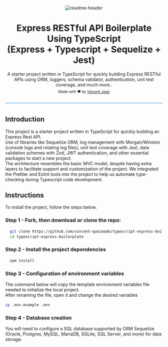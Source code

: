 <div align="center">
  <img src="https://github.com/vincent-queimado/typescript-express-boilerplate/blob/master/public/assets/images/readme-header.png?raw=true" alt="readme-header"/>
</div>

<div align="center">
  <h1>Express RESTful API Boilerplate Using TypeScript<br/>(Express + Typescript + Sequelize + Jest)</h1>
</div>

<p align="center">
  <span>A starter project written in TypeScript for quickly building Express RESTful APIs using ORM, loggers, schema validator, authentication, unit test coverage, and much more..</span></br>
  <sub>Made with ❤️ by <a href="https://github.com/vincent-queimado">Vincent Jean</a></sub>
</p>

![divider](./public/assets/images/readme-divider.png)

## Introduction

This project is a starter project written in TypeScript for quickly building an Express Rest API.<br />
Use of libraries like Sequelize ORM, log management with Morgan/Winston (console logs and rotating log files), unit test coverage with Jest, data validation schemes with Zod, JWT authentication, and other essential packages to start a new project.<br />
The architecture resembles the basic MVC model, despite having extra layers to facilitate support and customization of the project. We integrated the Prettier and Eslint tools into the project to help us automate type-checking during Typescript code development.

## Instructions

To install the project, follow the steps below.

### Step 1 - Fork, then download or clone the repo:

```bash
  git clone https://github.com/vincent-queimado/typescript-express-boilerplate.git
  cd typescript-express-boilerplate
```

### Step 2 - Install the project dependencies

```bash
  npm install
```

### Step 3 - Configuration of environment variables

The command below will copy the template environment variables file needed to initialize the local project.<br />
After renaming the file, open it and change the desired variables

```bash
cp .env.example .env
```

### Step 4 - Database creation

You will need to configure a SQL database supported by ORM Sequelize (Oracle, Postgres, MySQL, MariaDB, SQLite, SQL Server, and more) for data storage.
